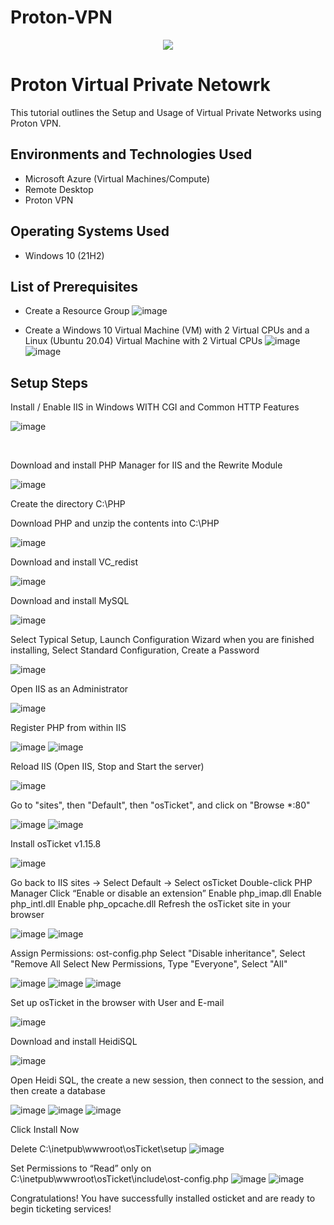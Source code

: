 # Proton-VPN

<p align="center">
<img src="https://i.pcmag.com/imagery/reviews/066pfhdQmzHcmyEMaZtToWq-77..v1653509931.jpg"/>
</p>

<h1>Proton Virtual Private Netowrk</h1>
This tutorial outlines the Setup and Usage of Virtual Private Networks using Proton VPN.<br />




<h2>Environments and Technologies Used</h2>

- Microsoft Azure (Virtual Machines/Compute)
- Remote Desktop
- Proton VPN

<h2>Operating Systems Used </h2>

- Windows 10</b> (21H2)

<h2>List of Prerequisites</h2>

- Create a Resource Group
  ![image](https://github.com/jw44623/osticket-prereqs/assets/150184762/26bbae34-e7b8-4772-a552-b7d205161ded)

- Create a Windows 10 Virtual Machine (VM) with 2 Virtual CPUs and a Linux (Ubuntu 20.04) Virtual Machine with 2 Virtual CPUs
  ![image](https://github.com/jw44623/osticket-prereqs/assets/150184762/e39dda9e-885a-4774-82cb-50b96cf8eb77)
![image](https://github.com/jw44623/osticket-prereqs/assets/150184762/d170dd36-d539-4a25-a15d-9d9237e708da)


<h2>Setup Steps</h2>


Install / Enable IIS in Windows WITH
CGI and Common HTTP Features

![image](https://github.com/jw44623/osticket-prereqs/assets/150184762/dbee9e2a-6a63-43fa-8f07-0f90a505b862)

</p>
<br />

Download and install PHP Manager for IIS and the Rewrite Module

![image](https://github.com/jw44623/osticket-prereqs/assets/150184762/6efedcd8-0bd6-4405-90e9-5125d6c944ea)



Create the directory C:\PHP

Download PHP and unzip the contents into C:\PHP

![image](https://github.com/jw44623/osticket-prereqs/assets/150184762/c4a5503b-b9d8-4fe0-8da5-f468f83009e7)


Download and install VC_redist

![image](https://github.com/jw44623/osticket-prereqs/assets/150184762/b976bdfe-18dc-4481-ac1c-66d923d491d0)

Download and install MySQL

![image](https://github.com/jw44623/osticket-prereqs/assets/150184762/a7ea3c13-13ee-4b07-a5b9-f3f2f2a6e512)

Select Typical Setup,
Launch Configuration Wizard when you are finished installing, 
Select Standard Configuration,
Create a Password

![image](https://github.com/jw44623/osticket-prereqs/assets/150184762/b948f2bc-32b6-485a-8329-bcd9e4874426)


Open IIS as an Administrator

![image](https://github.com/jw44623/osticket-prereqs/assets/150184762/543c9dd9-c30e-425f-b07c-993c94cd0482)


Register PHP from within IIS

![image](https://github.com/jw44623/osticket-prereqs/assets/150184762/b0ba25c2-7fe5-4e35-b463-323c313eec92)
![image](https://github.com/jw44623/osticket-prereqs/assets/150184762/29e7af3c-8f44-448e-94e5-0c27a742503e)


Reload IIS (Open IIS, Stop and Start the server)

![image](https://github.com/jw44623/osticket-prereqs/assets/150184762/8cabb63b-499b-4a5d-80e9-e9c55b5cb54a)

Go to "sites", then "Default", then "osTicket", and click on "Browse *:80"

![image](https://github.com/jw44623/osticket-prereqs/assets/150184762/af2a7c5c-798a-4b36-8317-6ef39e915cf0)
![image](https://github.com/jw44623/osticket-prereqs/assets/150184762/cc860e90-fe40-45fb-90d9-9fd445dcfe54)



Install osTicket v1.15.8

![image](https://github.com/jw44623/osticket-prereqs/assets/150184762/53286e96-8b01-47e6-b8a4-7e440a61fc28)


Go back to IIS sites -> Select Default -> Select osTicket
Double-click PHP Manager
Click “Enable or disable an extension”
Enable php_imap.dll
Enable php_intl.dll
Enable php_opcache.dll
Refresh the osTicket site in your browser

![image](https://github.com/jw44623/osticket-prereqs/assets/150184762/0dbadc96-512b-4d86-8025-cd8c4e57c865)
![image](https://github.com/jw44623/osticket-prereqs/assets/150184762/cd21a942-28dd-4d24-aec9-0a8fc767c96b)



Assign Permissions: ost-config.php
Select "Disable inheritance", Select "Remove All
Select New Permissions, Type "Everyone", Select "All"

![image](https://github.com/jw44623/osticket-prereqs/assets/150184762/8a369e14-8326-4116-881f-410ac09ae015)
![image](https://github.com/jw44623/osticket-prereqs/assets/150184762/3dacec3a-cd19-4cf8-b679-2ebce240ebeb)
![image](https://github.com/jw44623/osticket-prereqs/assets/150184762/cc1e9777-231b-4765-87ea-0f4afae38c70)



Set up osTicket in the browser with User and E-mail

![image](https://github.com/jw44623/osticket-prereqs/assets/150184762/71ad3a42-b20b-4f31-906f-8db777caed6f)



Download and install HeidiSQL

![image](https://github.com/jw44623/osticket-prereqs/assets/150184762/a4d87d5b-89d8-46a1-b01b-c698b2cdbcd0)

Open Heidi SQL,
the create a new session,
then connect to the session,
and then create a database

![image](https://github.com/jw44623/osticket-prereqs/assets/150184762/8046f533-7505-430e-9bec-d31b837ee4d3)
![image](https://github.com/jw44623/osticket-prereqs/assets/150184762/164b351b-e427-4ba0-ac91-88cfb0a18cb2)
![image](https://github.com/jw44623/osticket-prereqs/assets/150184762/bf99b719-f4b7-4c7c-b153-b7dc7cbbfa3b)

Click Install Now

Delete C:\inetpub\wwwroot\osTicket\setup
![image](https://github.com/jw44623/osticket-prereqs/assets/150184762/2abc0220-b924-40ff-86a2-c7a5ea441a30)

Set Permissions to “Read” only on C:\inetpub\wwwroot\osTicket\include\ost-config.php
![image](https://github.com/jw44623/osticket-prereqs/assets/150184762/038c2570-2166-4b27-b4cc-b964c197b611)
![image](https://github.com/jw44623/osticket-prereqs/assets/150184762/67c4d559-e60b-4b70-af38-eff93fddc4ab)

Congratulations! You have successfully installed osticket and are ready to begin ticketing services!
